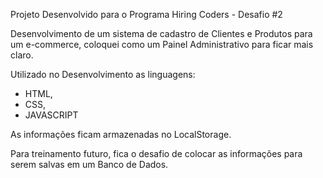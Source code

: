 Projeto Desenvolvido para o Programa Hiring Coders - Desafio #2

Desenvolvimento de um sistema de cadastro de Clientes e Produtos para um e-commerce,
coloquei como um Painel Administrativo para ficar mais claro.

Utilizado no Desenvolvimento as linguagens:
* HTML,
* CSS,
* JAVASCRIPT

As informações ficam armazenadas no LocalStorage.

Para treinamento futuro, fica o desafio de colocar as informações para serem salvas
em um Banco de Dados.


